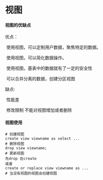 # 视图

#### 视图的优缺点

优点：

​	使用视图，可以定制用户数据，聚焦特定的数据。

​	使用视图，可以简化数据操作。  

​	使用视图，基表中的数据就有了一定的安全性 

​	可以合并分离的数据，创建分区视图  

缺点:

​	性能差

​	修改限制 不能对视图增加或者删除

#### 视图使用

```mysql
# 创建视图
create view viewname as select ...
# 删除视图
drop view viewname;
# 更新视图
先drop 在create
或者
create or replace view viewname as ...
# 当没有视图的视图会创建视图
```

